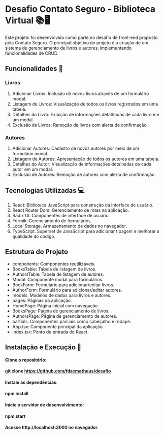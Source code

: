 # Desafio Contato Seguro - Biblioteca Virtual 📚🖥️

Este projeto foi desenvolvido como parte do desafio de front-end proposto pela Contato Seguro. O principal objetivo do projeto é a criação de um sistema de gerenciamento de livros e autores, implementando funcionalidades de CRUD.

## Funcionalidades 🚀

### Livros

1. Adicionar Livros: Inclusão de novos livros através de um formulário modal.
2. Listagem de Livros: Visualização de todos os livros registrados em uma tabela.
3. Detalhes do Livro: Exibição de informações detalhadas de cada livro em um modal.
4. Exclusão de Livros: Remoção de livros com alerta de confirmação.

### Autores

1. Adicionar Autores: Cadastro de novos autores por meio de um formulário modal.
2. Listagem de Autores: Apresentação de todos os autores em uma tabela.
3. Detalhes do Autor: Visualização de informações detalhadas de cada autor em um modal.
4. Exclusão de Autores: Remoção de autores com alerta de confirmação.

## Tecnologias Utilizadas 💻

1. React: Biblioteca JavaScript para construção da interface de usuário.
2. React Router Dom: Gerenciamento de rotas na aplicação.
3. Radix UI: Componentes de interface de usuário.
4. Formik: Gerenciamento de formulários.
5. Local Storage: Armazenamento de dados no navegador.
6. TypeScript: Superset de JavaScript para adicionar tipagem e melhorar a qualidade do código.

## Estrutura do Projeto 

- components: Componentes reutilizáveis.
- BooksTable: Tabela de listagem de livros.
- AuthorsTable: Tabela de listagem de autores.
- Modal: Componente modal para formulários.
- BookForm: Formulário para adicionar/editar livros.
- AuthorForm: Formulário para adicionar/editar autores.
- models: Modelos de dados para livros e autores.
- pages: Páginas da aplicação.
- HomePage: Página inicial com navegação.
- BooksPage: Página de gerenciamento de livros.
- AuthorsPage: Página de gerenciamento de autores.
- partials: Componentes parciais como cabeçalho e rodapé.
- App.tsx: Componente principal da aplicação.
- index.tsx: Ponto de entrada do React.

## Instalação e Execução 🚀

####  Clone o repositório:

#### git clone https://github.com/fdacmatheus/desafio

#### Instale as dependências:

#### npm install

#### Inicie o servidor de desenvolvimento:

#### npm start
#### Acesse http://localhost:3000 no navegador.

